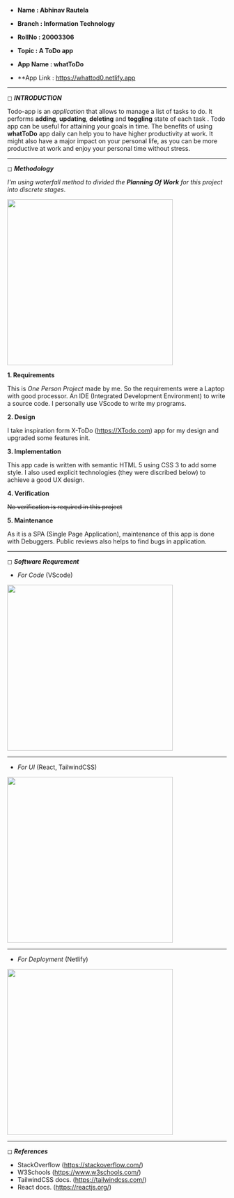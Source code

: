 - **Name : Abhinav Rautela**

- **Branch : Information Technology**

- **RollNo : 20003306** 

- **Topic : A ToDo app**

- **App Name : whatToDo**

- **App Link : <a href="https://whattod0.netlify.app" target="_blank">https://whattod0.netlify.app</a>

--------

◻ ***INTRODUCTION***


Todo-app is an *application* that allows to manage a list of tasks to do. It performs **adding**, **updating**, **deleting** and **toggling** state of each task . Todo app can be useful for  attaining your goals in time. The benefits of using **whatToDo** app daily can help you to have higher productivity at work. It might also have a major impact on your personal life, as you can be more productive at work and enjoy your personal time without stress.

--------

◻ ***Methodology***

 _I'm using waterfall method to divided the **Planning Of Work** for this project into discrete stages_.

<img src="https://www.edrawsoft.com/templates/images/waterfall-methodology.png" width="380px"/>


**1. Requirements**

This is *One Person Project* made by me. So the requirements were a Laptop with good processor. An IDE (Integrated Development Environment) to write a source code. I personally
use VScode to write my programs.

**2. Design**

I take inspiration form X-ToDo (<a href="https://todo-app-xstate-react.netlify.app" target="_blank">https://XTodo.com</a>) app for my design and upgraded some features init.


**3. Implementation**

This app cade is written with semantic HTML 5 using CSS 3 to add some style. I also used  explicit technologies (they were discribed below) to achieve a good UX design.

**4. Verification**

~~No verification is required in this project~~

 
**5. Maintenance**

As it is a SPA (Single Page Application),  maintenance of this app is done with Debuggers. Public reviews also helps to find bugs in application. 

--------

◻ ***Software Requrement***

- *For Code* (VScode)

<img src="https://wallpaperaccess.com/full/5809796.png" width="380px"/>

---

- *For UI* (React, TailwindCSS) 

<img src="https://miro.medium.com/max/1400/1*6kX5D75l04BSZ6llEd9qWQ.png" width="380px"/>

---

- *For Deployment* (Netlify) 

<img src="https://www.netlify.com/img/global/meta-image.jpg" width="380px"/>

--------

◻ ***References***
- StackOverflow
(<a href="https://stackoverflow.com/" target="_blank">https://stackoverflow.com/</a>)
- W3Schools
(<a href="https://www.w3schools.com/" target="_blank">https://www.w3schools.com/</a>)
- TailwindCSS docs.
(<a href="https://tailwindcss.com/" target="_blank">https://tailwindcss.com/</a>)
- React docs.
(<a href="https://reactjs.org/" target="_blank">https://reactjs.org/</a>)



